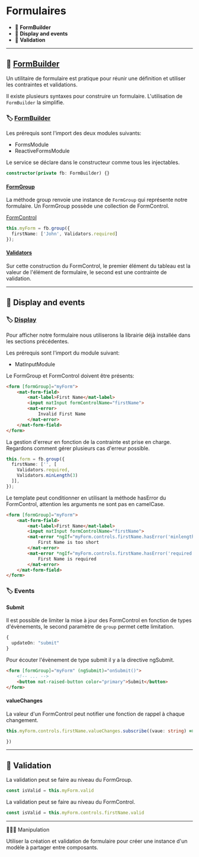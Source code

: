# Formulaires

*  🔖 **FormBuilder**
*  🔖 **Display and events**
*  🔖 **Validation**

___

## 📑 [FormBuilder](https://angular.io/guide/forms-overview)

Un utilitaire de formulaire est pratique pour réunir une définition et utiliser les contraintes et validations.

Il existe plusieurs syntaxes pour construire un formulaire. L'utilisation de `FormBuilder` la simplifie.

### 🏷️ **[FormBuilder](https://angular.io/api/forms/FormBuilder)**

Les prérequis sont l'import des deux modules suivants:

* FormsModule
* ReactiveFormsModule

Le service se déclare dans le constructeur comme tous les injectables.

```ts
constructor(private fb: FormBuilder) {}
```

#### [FormGroup](https://angular.io/api/forms/FormGroup)

La méthode group renvoie une instance de `FormGroup` qui représente notre formulaire. Un FormGroup possède une collection de FormControl.

[FormControl](https://angular.io/api/forms/FormControl)

```ts
this.myForm = fb.group({
  firstName: ['John', Validators.required]
});
```

#### [Validators](https://angular.io/api/forms/Validators)

Sur cette construction du FormControl, le premier élément du tableau est la valeur de l'élément de formulaire, le second est une contrainte de validation.

___

## 📑 Display and events

### 🏷️ **[Display](https://material.angular.io/components/input/overview)**

Pour afficher notre formulaire nous utiliserons la librairie déjà installée dans les sections précédentes.

Les prérequis sont l'import du module suivant:

* MatInputModule

Le FormGroup et FormControl doivent être présents:

```html
<form [formGroup]="myForm">
    <mat-form-field>
        <mat-label>First Name</mat-label>
        <input matInput formControlName="firstName">
        <mat-error>
            Invalid First Name
        </mat-error>
    </mat-form-field>
</form>
```

La gestion d'erreur en fonction de la contrainte est prise en charge. Regardons comment gérer plusieurs cas d'erreur possible.

```ts
this.form = fb.group({
  firstName: ['', [
    Validators.required,
    Validators.minLength(3)
  ]],
});
```

Le template peut conditionner en utilisant la méthode hasError du FormControl, attention les arguments ne sont pas en camelCase.

```html
<form [formGroup]="myForm">
    <mat-form-field>
        <mat-label>First Name</mat-label>
        <input matInput formControlName="firstName">
        <mat-error *ngIf="myForm.controls.firstName.hasError('minlength')">
            First Name is too short
        </mat-error>
        <mat-error *ngIf="myForm.controls.firstName.hasError('required')">
            First Name is required
        </mat-error>
    </mat-form-field>
</form>
```

### 🏷️ **Events**

#### Submit

Il est  possible  de limiter la mise à jour des FormControl en fonction de types d'évènements, le second paramètre de `group` permet cette limitation.

```ts
{
  updateOn: "submit"
}
```

Pour écouter l'évènement de type submit il y a la directive ngSubmit.

```html
<form [formGroup]="myForm" (ngSubmit)="onSubmit()">
    <!-- ... -->
    <button mat-raised-button color="primary">Submit</button>
</form>
```

#### valueChanges

La valeur d'un FormControl peut notifier une fonction de rappel à chaque changement.

```ts
this.myForm.controls.firstName.valueChanges.subscribe((vaue: string) => {

})
```
___

## 📑 Validation

La validation peut se faire au niveau du FormGroup.

```ts
const isValid = this.myForm.valid
```

La validation peut se faire au niveau du FormControl.

```ts
const isValid = this.myForm.controls.firstName.valid
```

___

👨🏻‍💻 Manipulation

Utiliser la création et validation de formulaire pour créer une instance d'un modèle à partager entre composants.